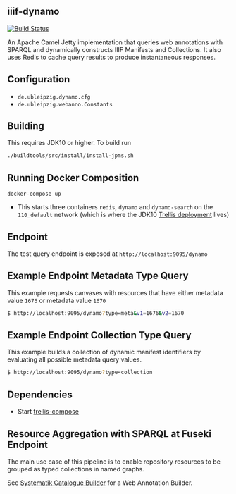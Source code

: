 ## iiif-dynamo

[![Build Status](https://travis-ci.org/ub-leipzig/iiif-dynamo.png?branch=master)](https://travis-ci.org/ub-leipzig/iiif-dynamo)

An Apache Camel Jetty implementation that queries web annotations with SPARQL and dynamically constructs 
IIIF Manifests and Collections.  It also uses Redis to cache query results to produce instantaneous responses.

## Configuration
 * `de.ubleipzig.dynamo.cfg` 
 * `de.ubleipzig.webanno.Constants`

## Building
This requires JDK10 or higher.
To build run
```bash
./buildtools/src/install/install-jpms.sh
```
## Running Docker Composition
`docker-compose up`
* This starts three containers `redis`, `dynamo` and `dynamo-search` on the `110_default` network (which is where the JDK10 
[Trellis deployment](https://github.com/trellis-ldp/trellis-deployment/tree/master/trellis-compose/trellis-app-triplestore/1.10) lives)

## Endpoint
The test query endpoint is exposed at `http://localhost:9095/dynamo`

## Example Endpoint Metadata Type Query
This example requests canvases with resources that have either metadata value `1676` or metadata value `1670`

```bash
$ http://localhost:9095/dynamo?type=meta&v1=1676&v2=1670
```

## Example Endpoint Collection Type Query
This example builds a collection of dynamic manifest identifiers by evaluating all possible metadata query values.

```bash
$ http://localhost:9095/dynamo?type=collection
```

## Dependencies
* Start [trellis-compose](https://github.com/trellis-ldp/trellis-deployment/blob/master/trellis-compose/trellis-app/1.9/docker-compose.yml) 

## Resource Aggregation with SPARQL at Fuseki Endpoint
The main use case of this pipeline is to enable repository resources to be grouped as typed collections in named graphs.    

See [Systematik Catalogue Builder](https://github.com/ub-leipzig/systematik-catalogue-builder) for a Web Annotation Builder.
